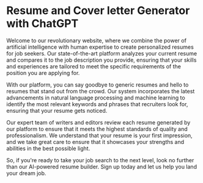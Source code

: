 # Resume and Cover letter Generator with ChatGPT

Welcome to our revolutionary website, where we combine the power of artificial intelligence with human expertise to create personalized resumes for job seekers. Our state-of-the-art platform analyzes your current resume and compares it to the job description you provide, ensuring that your skills and experiences are tailored to meet the specific requirements of the position you are applying for.

With our platform, you can say goodbye to generic resumes and hello to resumes that stand out from the crowd. Our system incorporates the latest advancements in natural language processing and machine learning to identify the most relevant keywords and phrases that recruiters look for, ensuring that your resume gets noticed.

Our expert team of writers and editors review each resume generated by our platform to ensure that it meets the highest standards of quality and professionalism. We understand that your resume is your first impression, and we take great care to ensure that it showcases your strengths and abilities in the best possible light.

So, if you're ready to take your job search to the next level, look no further than our AI-powered resume builder. Sign up today and let us help you land your dream job.
